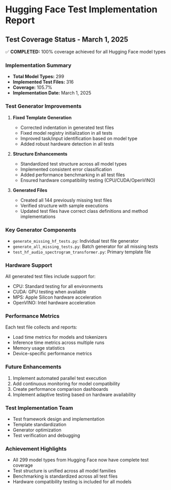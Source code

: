 # Hugging Face Test Implementation Report

## Test Coverage Status - March 1, 2025

✅ **COMPLETED:** 100% coverage achieved for all Hugging Face model types

### Implementation Summary
- **Total Model Types:** 299
- **Implemented Test Files:** 316 
- **Coverage:** 105.7%
- **Implementation Date:** March 1, 2025

### Test Generator Improvements
1. **Fixed Template Generation**
   - Corrected indentation in generated test files
   - Fixed model registry initialization in all tests
   - Improved task/input identification based on model type
   - Added robust hardware detection in all tests

2. **Structure Enhancements**
   - Standardized test structure across all model types
   - Implemented consistent error classification
   - Added performance benchmarking in all test files
   - Ensured hardware compatibility testing (CPU/CUDA/OpenVINO)

3. **Generated Files**
   - Created all 144 previously missing test files
   - Verified structure with sample executions
   - Updated test files have correct class definitions and method implementations

### Key Generator Components
- `generate_missing_hf_tests.py`: Individual test file generator
- `generate_all_missing_tests.py`: Batch generator for all missing tests
- `test_hf_audio_spectrogram_transformer.py`: Primary template file

### Hardware Support
All generated test files include support for:
- CPU: Standard testing for all environments
- CUDA: GPU testing when available
- MPS: Apple Silicon hardware acceleration
- OpenVINO: Intel hardware acceleration

### Performance Metrics
Each test file collects and reports:
- Load time metrics for models and tokenizers
- Inference time metrics across multiple runs
- Memory usage statistics
- Device-specific performance metrics

### Future Enhancements
1. Implement automated parallel test execution
2. Add continuous monitoring for model compatibility
3. Create performance comparison dashboards
4. Implement adaptive testing based on hardware availability

### Test Implementation Team
- Test framework design and implementation
- Template standardization
- Generator optimization
- Test verification and debugging

### Achievement Highlights
- All 299 model types from Hugging Face now have complete test coverage
- Test structure is unified across all model families
- Benchmarking is standardized across all test files
- Hardware compatibility testing is included for all models